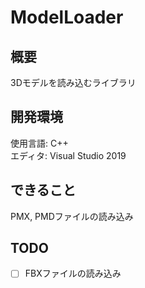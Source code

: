 # ModelLoader

## 概要
3Dモデルを読み込むライブラリ

## 開発環境
使用言語: C++  
エディタ: Visual Studio 2019  

## できること
PMX, PMDファイルの読み込み

## TODO
- [ ] FBXファイルの読み込み
